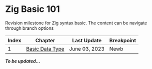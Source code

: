 # Zig Basic 101

Revision milestone for Zig syntax basic.
The content can be navigate through branch options

| Index | Chapter                                                                 | Last Update   | Breakpoint |
| ----- | ----------------------------------------------------------------------- | ------------- | ---------- |
| 1     | [Basic Data Type](https://github.com/CeailO/rust-basic-101/tree/01/src) | June 03, 2023 | Newb       |

**_To be updated..._**